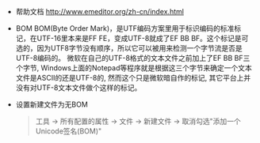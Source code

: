 * 帮助文档
  <http://www.emeditor.org/zh-cn/index.html>

* BOM
  BOM(Byte Order Mark)，是UTF编码方案里用于标识编码的标准标记，在UTF-16里本来是FF FE，变成UTF-8就成了EF BB BF。这个标记是可选的，因为UTF8字节没有顺序，所以它可以被用来检测一个字节流是否是UTF-8编码的。
  微软在自己的UTF-8格式的文本文件之前加上了EF BB BF三个字节, Windows上面的Notepad等程序就是根据这三个字节来确定一个文本文件是ASCII的还是UTF-8的, 然而这个只是微软暗自作的标记, 其它平台上并没有对UTF-8文本文件做个这样的标记。

* 设置新建文件为无BOM

  > 工具 -> 所有配置的属性 -> 文件 -> 新建文件 -> 取消勾选"添加一个Unicode签名(BOM)"